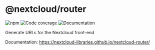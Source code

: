 <!--
  - SPDX-FileCopyrightText: 2019 Nextcloud GmbH and Nextcloud contributors
  - SPDX-License-Identifier: GPL-3.0-or-later
-->

# @nextcloud/router

[![npm](https://img.shields.io/npm/v/@nextcloud/router?style=for-the-badge)](https://www.npmjs.com/package/@nextcloud/router)
[![Code coverage](https://img.shields.io/codecov/c/github/nextcloud-libraries/nextcloud-router/master?style=for-the-badge)](https://app.codecov.io/github/nextcloud-libraries/nextcloud-router)
[![Documentation](https://img.shields.io/badge/Documentation-0082C9?style=for-the-badge)
](https://nextcloud-libraries.github.io/nextcloud-router/)

Generate URLs for the Nextcloud front-end

Documentation: https://nextcloud-libraries.github.io/nextcloud-router/
